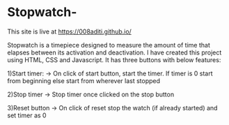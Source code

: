 # Stopwatch-
This site is live at https://008aditi.github.io/

Stopwatch is a timepiece designed to measure the amount of time that elapses between its activation and deactivation.
I have created this project using HTML, CSS and Javascript.
It has three buttons with below features:

1)Start timer: 
  -> On click of start button, start the timer. If timer is 0 start from beginning else start from wherever last stopped
  
2)Stop timer
  -> Stop timer once clicked on the stop button

3)Reset button
  -> On click of reset stop the watch (if already started) and set timer as 0

